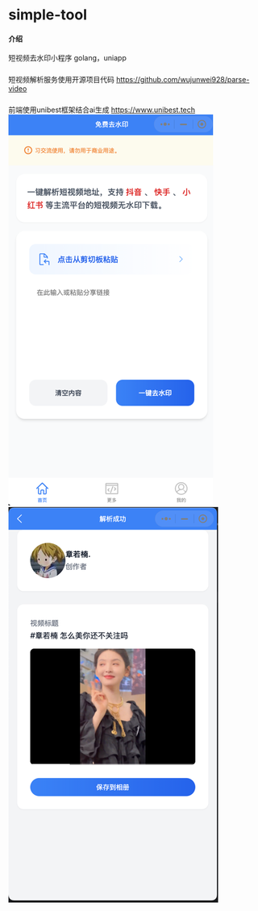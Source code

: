 # simple-tool

#### 介绍
短视频去水印小程序 golang，uniapp
###
短视频解析服务使用开源项目代码 https://github.com/wujunwei928/parse-video
###
前端使用unibest框架结合ai生成 https://www.unibest.tech
![img.png](img.png)
![img_1.png](img_1.png)

